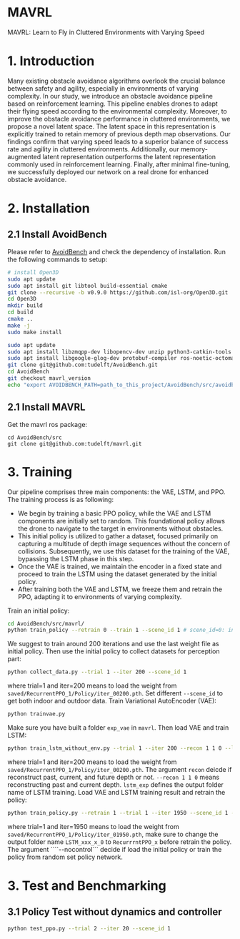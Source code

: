 # MAVRL
MAVRL: Learn to Fly in Cluttered Environments with Varying Speed

# 1. Introduction
Many existing obstacle avoidance algorithms overlook the crucial balance between safety and agility, especially in environments of varying complexity. In our study, we introduce an obstacle avoidance pipeline based on reinforcement learning. This pipeline enables drones to adapt their flying speed according to the environmental complexity. Moreover, to improve the obstacle avoidance performance in cluttered environments, we propose a novel latent space. The latent space in this representation is explicitly trained to retain memory of previous depth map observations. Our findings confirm that varying speed leads to a superior balance of success rate and agility in cluttered environments. Additionally, our memory-augmented latent representation outperforms the latent representation commonly used in reinforcement learning. Finally, after minimal fine-tuning, we successfully deployed our network on a real drone for enhanced obstacle avoidance.

# 2. Installation

## 2.1 Install AvoidBench
Please refer to [AvoidBench](https://github.com/tudelft/AvoidBench) and check the dependency of installation. Run the following commands to setup:
``` bash
# install Open3D
sudo apt update
sudo apt install git libtool build-essential cmake
git clone --recursive -b v0.9.0 https://github.com/isl-org/Open3D.git
cd Open3D
mkdir build
cd build
cmake ..
make -j
sudo make install
```

``` bash
sudo apt update
sudo apt install libzmqpp-dev libopencv-dev unzip python3-catkin-tools
sudo apt install libgoogle-glog-dev protobuf-compiler ros-noetic-octomap-msgs ros-noetic-octomap-ros python3-vcstool
git clone git@github.com:tudelft/AvoidBench.git
cd AvoidBench
git checkout mavrl_version
echo "export AVOIDBENCH_PATH=path_to_this_project/AvoidBench/src/avoidbench" >> ~/.bashrc
```

## 2.1 Install MAVRL
Get the mavrl ros package:
``` bashs
cd AvoidBench/src
git clone git@github.com:tudelft/mavrl.git
```

# 3. Training
Our pipeline comprises three main components: the VAE, LSTM, and PPO. The training process is as following:
+ We begin by training a basic PPO policy, while the VAE and LSTM components are initially set to random. This foundational policy allows the drone to navigate to the target in environments without obstacles.
+ This initial policy is utilized to gather a dataset, focused primarily on capturing a multitude of depth image sequences without the concern of collisions. Subsequently, we use this dataset for the training of the VAE, bypassing the LSTM phase in this step.
+ Once the VAE is trained, we maintain the encoder in a fixed state and proceed to train the LSTM using the dataset generated by the initial policy.
+ After training both the VAE and LSTM, we freeze them and retrain the PPO, adapting it to environments of varying complexity.

Train an initial policy:
``` bash
cd AvoidBench/src/mavrl/
python train_policy --retrain 0 --train 1 --scene_id 1 # scene_id=0: indoor warehouse, scene_id=1: outdoor forest
```
We suggest to train around 200 iterations and use the last weight file as initial policy. Then use the initial policy to collect datasets for perception part:
``` bash
python collect_data.py --trial 1 --iter 200 --scene_id 1
```
where trial=1 and iter=200 means to load the weight from ```saved/RecurrentPPO_1/Policy/iter_00200.pth```. Set different ```--scene_id``` to get both indoor and outdoor data.
Train Variational AutoEncoder (VAE):
``` bash
python trainvae.py
```
Make sure you have built a folder ```exp_vae``` in ```mavrl```. Then load VAE and train LSTM:
``` bash
python train_lstm_without_env.py --trial 1 --iter 200 --recon 1 1 0 --lstm_exp LSTM_110_0
```
where trial=1 and iter=200 means to load the weight from ```saved/RecurrentPPO_1/Policy/iter_00200.pth```. The argument ```recon``` deicde if reconstruct past, current, and future depth or not. ```--recon 1 1 0``` means reconstructing past and current depth. ```lstm_exp``` defines the output folder name of LSTM training.
Load VAE and LSTM training result and retrain the policy:
```bash
python train_policy.py --retrain 1 --trial 1 --iter 1950 --scene_id 1 --nocontrol 1
```
where trial=1 and iter=1950 means to load the weight from ```saved/RecurrentPPO_1/Policy/iter_01950.pth```, make sure to change the output folder name ```LSTM_xxx_x_0``` to ```RecurrrntPPO_x``` before retrain the policy. The argument ````--nocontrol``` decide if load the initial policy or train the policy from random set policy network.

# 3. Test and Benchmarking
## 3.1 Policy Test without dynamics and controller

```bash
python test_ppo.py --trial 2 --iter 20 --scene_id 1
```
